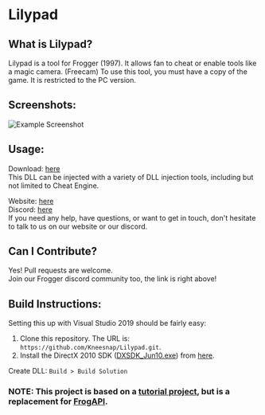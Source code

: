 # Lilypad

## What is Lilypad?
Lilypad is a tool for Frogger (1997). It allows fan to cheat or enable tools like a magic camera. (Freecam)
To use this tool, you must have a copy of the game. It is restricted to the PC version.

## Screenshots:
![Example Screenshot](https://i.imgur.com/sYICQrr.png)

## Usage:
Download: [here](https://github.com/Kneesnap/Lilypad/releases)  
This DLL can be injected with a variety of DLL injection tools, including but not limited to Cheat Engine.  
  
  
Website: [here](http://highwayfrogs.freeforums.net/)  
Discord: [here](http://highwayfrogs.freeforums.net/thread/26/discord-group)  
If you need any help, have questions, or want to get in touch, don't hesitate to talk to us on our website or our discord.  

## Can I Contribute?
Yes! Pull requests are welcome.  
Join our Frogger discord community too, the link is right above!  

## Build Instructions:
Setting this up with Visual Studio 2019 should be fairly easy:  
1. Clone this repository. The URL is: ``https://github.com/Kneesnap/Lilypad.git``.
2. Install the DirectX 2010 SDK ([DXSDK_Jun10.exe](https://web.archive.org/web/20190204060625/http://download.microsoft.com/download/A/E/7/AE743F1F-632B-4809-87A9-AA1BB3458E31/DXSDK_Jun10.exe)) from [here](https://www.microsoft.com/en-us/download/details.aspx?id=6812).

Create DLL: ``Build > Build Solution``  

### NOTE: This project is based on a [tutorial project](https://www.youtube.com/watch?v=i8Cn7fydNUA), but is a replacement for [FrogAPI](https://github.com/Kneesnap/FrogAPI).
